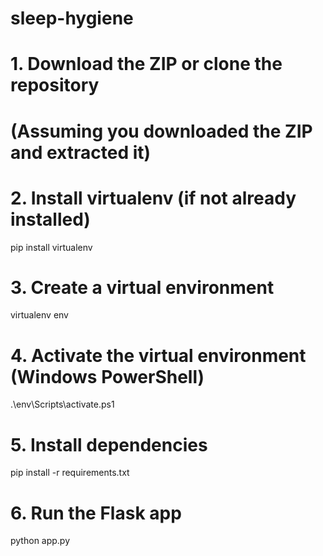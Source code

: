 # sleep-hygiene

# 1. Download the ZIP or clone the repository
#    (Assuming you downloaded the ZIP and extracted it)

# 2. Install virtualenv (if not already installed)
pip install virtualenv

# 3. Create a virtual environment
virtualenv env

# 4. Activate the virtual environment (Windows PowerShell)
.\env\Scripts\activate.ps1

# 5. Install dependencies
pip install -r requirements.txt

# 6. Run the Flask app
python app.py


